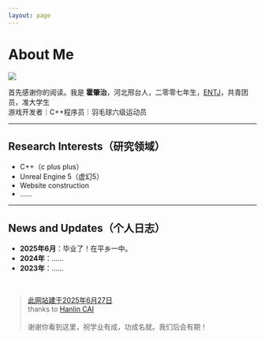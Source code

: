 ```yaml
---
layout: page
---
```


# About Me

<img src="https://viphzz.github.io/images/huozz.jpg" class="floatpic">

首先感谢你的阅读。我是 **霍肇治**，河北邢台人，二零零七年生，[ENTJ](https://www.16personalities.com/ch/entj-%E4%BA%BA%E6%A0%BC)，共青团员，准大学生<br>
游戏开发者｜C++程序员｜羽毛球六级运动员

---

## Research Interests（研究领域）

- C++（c plus plus）
- Unreal Engine 5（虚幻5）
- Website construction
- ……

---

## News and Updates（个人日志）

- **2025年6月**：毕业了！在平乡一中。
- **2024年**：……
- **2023年**：……
<br>

<blockquote class="twitter-tweet"><p lang="en" dir="ltr"><a href="https://viphzz.github.io">此网站建于2025年6月27日 </a>
<br>
thanks to <a href="https://caihanlin.com">Hanlin CAI</a>
<br>
<br>
谢谢你看到这里，祝学业有成，功成名就。我们后会有期！
